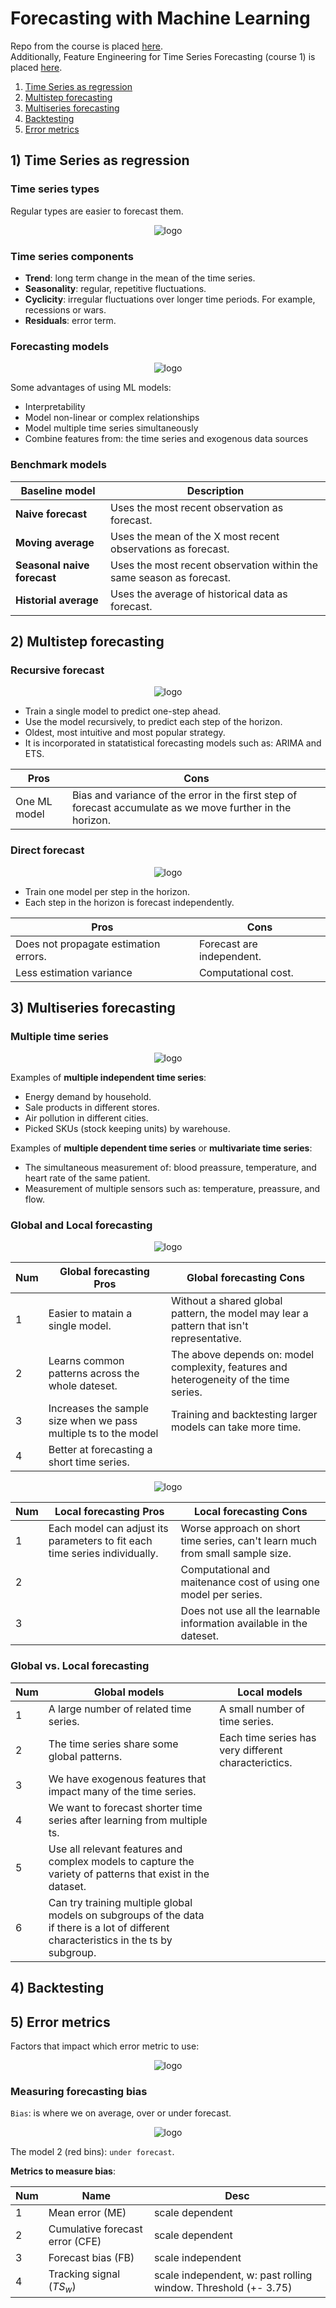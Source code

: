 # Forecasting with Machine Learning

Repo from the course is placed [here](https://github.com/trainindata/forecasting-with-machine-learning).     
Additionally, Feature Engineering for Time Series Forecasting (course 1) is placed [here](https://github.com/razielar/feature_engineering_ts_forecasting?tab=readme-ov-file).

1. [Time Series as regression](#one)
2. [Multistep forecasting](#two)
3. [Multiseries forecasting](#three)
4. [Backtesting](#four)
5. [Error metrics](#five)

## 1) <a id='one'></a> Time Series as regression

### Time series types

Regular types are easier to forecast them.

<div align="center">
<img src="https://github.com/razielar/forecasting_with_ML/blob/main/img/time_series_types.png" alt="logo"></img>
</div>

### Time series components

* **Trend**: long term change in the mean of the time series.
* **Seasonality**: regular, repetitive fluctuations.
* **Cyclicity**: irregular fluctuations over longer time periods. For example, recessions or wars.
* **Residuals**: error term.

### Forecasting models

<div align="center">
<img src="https://github.com/razielar/forecasting_with_ML/blob/main/img/forecasting_models.png" alt="logo"></img>
</div>

Some advantages of using ML models: 
* Interpretability
* Model non-linear or complex relationships
* Model multiple time series simultaneously
* Combine features from: the time series and exogenous data sources

### Benchmark models

| Baseline model | Description | 
|----------|----------|
| **Naive forecast**          | Uses the most recent observation as forecast.                           | 
| **Moving average**          | Uses the mean of the X most recent observations as forecast.            | 
| **Seasonal naive forecast** | Uses the most recent observation within the same season as forecast.    | 
| **Historial average**       | Uses the average of historical data as forecast.                        | 

## 2) <a id='two'></a> Multistep forecasting

### Recursive forecast

<div align="center">
<img src="https://github.com/razielar/forecasting_with_ML/blob/main/img/recursive_forecast_mod.png" alt="logo"></img>
</div>

* Train a single model to predict one-step ahead.
* Use the model recursively, to predict each step of the horizon.
* Oldest, most intuitive and most popular strategy.
* It is incorporated in statatistical forecasting models such as: ARIMA and ETS.

| Pros | Cons |
|----------|----------|
| One ML model   | Bias and variance of the error in the first step of forecast accumulate as we move further in the horizon. |

### Direct forecast

<div align="center">
<img src="https://github.com/razielar/forecasting_with_ML/blob/main/img/direct_forecast.png" alt="logo"></img>
</div>

* Train one model per step in the horizon.
* Each step in the horizon is forecast independently.

| Pros | Cons |
|----------|----------|
| Does not propagate estimation errors. | Forecast are independent. |
| Less estimation variance              | Computational cost. |

## 3) <a id='three'></a> Multiseries forecasting

### Multiple time series

<div align="center">
<img src="https://github.com/razielar/forecasting_with_ML/blob/main/img/multiple_ts.png" alt="logo"></img>
</div>

Examples of **multiple independent time series**:
* Energy demand by household.
* Sale products in different stores.
* Air pollution in different cities.
* Picked SKUs (stock keeping units) by warehouse.

Examples of **multiple dependent time series** or **multivariate time series**:
* The simultaneous measurement of: blood preassure, temperature, and heart rate of the same patient.
* Measurement of multiple sensors such as: temperature, preassure, and flow.

### Global and Local forecasting

<div align="center">
<img src="https://github.com/razielar/forecasting_with_ML/blob/main/img/global_forecasting.png" alt="logo"></img>
</div>

| Num  | Global forecasting Pros | Global forecasting Cons |
|------|----------|----------|
| 1    | Easier to matain a single model.                                | Without a shared global pattern, the model may lear a pattern that isn't representative. |
| 2    | Learns common patterns across the whole dateset.                | The above depends on: model complexity, features and heterogeneity of the time series.   |
| 3    | Increases the sample size when we pass multiple ts to the model | Training and backtesting larger models can take more time.                               |
| 4    | Better at forecasting a short time series.                      |    |


<div align="center">
<img src="https://github.com/razielar/forecasting_with_ML/blob/main/img/local_forecasting.png" alt="logo"></img>
</div>

| Num  | Local forecasting Pros | Local forecasting Cons |
|------|----------|----------|
| 1    | Each model can adjust its parameters to fit each time series individually. | Worse approach on short time series, can't learn much from small sample size. |
| 2    |    | Computational and maitenance cost of using one model per series.     |
| 3    |    | Does not use all the learnable information available in the dateset. |

### Global vs. Local forecasting

| Num | Global models | Local models |
|-----|----------|----------|
| 1   | A large number of related time series.                                   | A small number of time series.                       |
| 2   | The time series share some global patterns.                              | Each time series has very different characterictics. |
| 3   | We have exogenous features that impact many of the time series.          | |
| 4   | We want to forecast shorter time series after learning from multiple ts. | |
| 5   | Use all relevant features and complex models to capture the variety of patterns that exist in the dataset.                             | |
| 6   | Can try training multiple global models on subgroups of the data if there is a lot of different characteristics in the ts by subgroup. | |

## 4) <a id='four'></a> Backtesting

## 5) <a id='five'></a> Error metrics

Factors that impact which error metric to use:

<div align="center">
<img src="https://github.com/razielar/forecasting_with_ML/blob/main/img/factor_error_metrics.png" alt="logo"></img>
</div>

### Measuring forecasting bias

`Bias`: is where we on average, over or under forecast.

<div align="center">
<img src="https://github.com/razielar/forecasting_with_ML/blob/main/img/forecast_bias.png" alt="logo"></img>
</div>

The model 2 (red bins): `under forecast`.

**Metrics to measure bias**:

| Num | Name | Desc |
|----------|----------|----------|
| 1   | Mean error (ME)                 | scale dependent     |
| 2   | Cumulative forecast error (CFE) | scale dependent     |
| 3   | Forecast bias  (FB)             | scale independent   |
| 4   | Tracking signal ($TS_w$)        | scale independent, w: past rolling window. Threshold (+- 3.75) |
